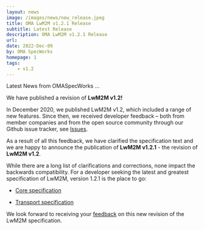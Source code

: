 ```yaml
---
layout: news
image: /images/news/new_release.jpeg
title: OMA LwM2M v1.2.1 Release
subtitle: Latest Release
description: OMA LwM2M v1.2.1 Release
url: 
date: 2022-Dec-09
by: OMA SpecWorks
homepage: 1
tags: 
    - v1.2
---
```

Latest News from OMASpecWorks ...

We have published a revision of **LwM2M v1.2!**

In December 2020, we published LwM2M v1.2, which included a range of new features.  Since then, we received developer feedback – both from member companies and from the open source community through our Github issue tracker, see [Issues](https://github.com/OpenMobileAlliance/OMA_LwM2M_for_Developers/issues).

As a result of all this feedback, we have clarified the specification text and we are happy to announce the publication of **LwM2M v1.2.1** - the revision of **LwM2M v1.2**.
<!--more-->
While there are a long list of clarifications and corrections, none impact the backwards compatibility.  For a developer seeking the latest and greatest specification of LwM2M, version 1.2.1 is the place to go:

- [Core specification](http://www.openmobilealliance.org/release/LightweightM2M/V1_2_1-20221209-A/HTML-Version/OMA-TS-LightweightM2M_Core-V1_2_1-20221209-A.html#1-1-0-11-Revision-121)


- [Transport specification](http://www.openmobilealliance.org/release/LightweightM2M/V1_2_1-20221209-A/HTML-Version/OMA-TS-LightweightM2M_Transport-V1_2_1-20221209-A.html)

We look forward to receiving your [feedback](https://github.com/OpenMobileAlliance/OMA_LwM2M_for_Developers/issues) on this new revision of the LwM2M specification. 

